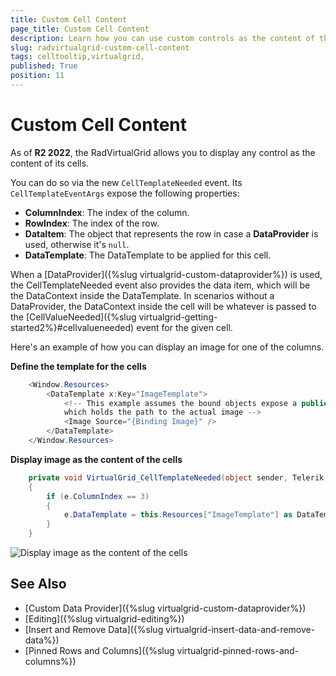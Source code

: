 ```yaml
---
title: Custom Cell Content
page_title: Custom Cell Content
description: Learn how you can use custom controls as the content of the RadVirtualGrid cells by specifying a custom DataTemplate.
slug: radvirtualgrid-custom-cell-content
tags: celltooltip,virtualgrid,
published: True
position: 11
---
```


# Custom Cell Content

As of **R2 2022**, the RadVirtualGrid allows you to display any control as the content of its cells.

You can do so via the new `CellTemplateNeeded` event. Its `CellTemplateEventArgs` expose the following properties:

* **ColumnIndex**: The index of the column.
* **RowIndex**: The index of the row.
* **DataItem**: The object that represents the row in case a **DataProvider** is used, otherwise it's `null`.
* **DataTemplate**: The DataTemplate to be applied for this cell.

When a [DataProvider]({%slug virtualgrid-custom-dataprovider%}) is used, the CellTemplateNeeded event also provides the data item, which will be the DataContext inside the DataTemplate. In scenarios without a DataProvider, the DataContext inside the cell will be whatever is passed to the [CellValueNeeded]({%slug virtualgrid-getting-started2%}#cellvalueneeded) event for the given cell. 

Here's an example of how you can display an image for one of the columns.

__Define the template for the cells__
```C#
    <Window.Resources>
        <DataTemplate x:Key="ImageTemplate">
            <!-- This example assumes the bound objects expose a public Image property
            which holds the path to the actual image -->
            <Image Source="{Binding Image}" />
        </DataTemplate>
    </Window.Resources>
```

__Display image as the content of the cells__
```C#
    private void VirtualGrid_CellTemplateNeeded(object sender, Telerik.Windows.Controls.VirtualGrid.CellTemplateEventArgs e)
    {
        if (e.ColumnIndex == 3)
        {
            e.DataTemplate = this.Resources["ImageTemplate"] as DataTemplate;
        }
    }
```

![Display image as the content of the cells](images/radvirtualgrid-features-custom-cell-content-1.png)
	
## See Also

* [Custom Data Provider]({%slug virtualgrid-custom-dataprovider%})
* [Editing]({%slug virtualgrid-editing%})
* [Insert and Remove Data]({%slug virtualgrid-insert-data-and-remove-data%})
* [Pinned Rows and Columns]({%slug virtualgrid-pinned-rows-and-columns%})